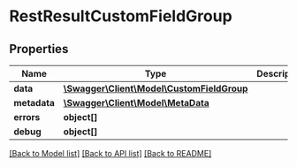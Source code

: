 # RestResultCustomFieldGroup

## Properties

 Name         | Type                                                              | Description | Notes      
--------------|-------------------------------------------------------------------|-------------|------------
 **data**     | [**\Swagger\Client\Model\CustomFieldGroup**](CustomFieldGroup.md) |             | [optional] 
 **metadata** | [**\Swagger\Client\Model\MetaData**](MetaData.md)                 |             | [optional] 
 **errors**   | **object[]**                                                      |             | [optional] 
 **debug**    | **object[]**                                                      |             | [optional] 

[[Back to Model list]](../../README.md#documentation-for-models) [[Back to API list]](../../README.md#documentation-for-api-endpoints) [[Back to README]](../../README.md)


